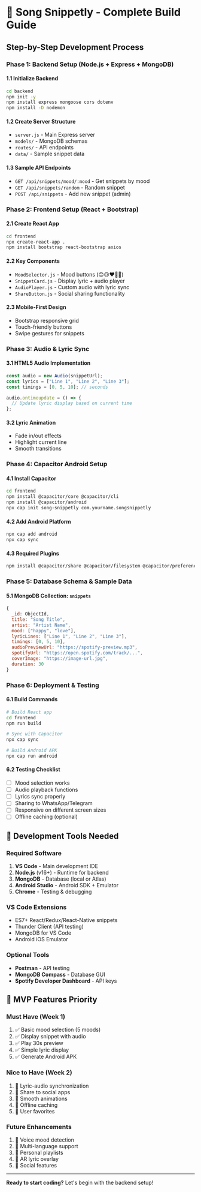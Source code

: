 # 🎵 Song Snippetly - Complete Build Guide

## Step-by-Step Development Process

### Phase 1: Backend Setup (Node.js + Express + MongoDB)

#### 1.1 Initialize Backend
```bash
cd backend
npm init -y
npm install express mongoose cors dotenv
npm install -D nodemon
```

#### 1.2 Create Server Structure
- `server.js` - Main Express server
- `models/` - MongoDB schemas
- `routes/` - API endpoints
- `data/` - Sample snippet data

#### 1.3 Sample API Endpoints
- `GET /api/snippets/mood/:mood` - Get snippets by mood
- `GET /api/snippets/random` - Random snippet
- `POST /api/snippets` - Add new snippet (admin)

### Phase 2: Frontend Setup (React + Bootstrap)

#### 2.1 Create React App
```bash
cd frontend
npx create-react-app .
npm install bootstrap react-bootstrap axios
```

#### 2.2 Key Components
- `MoodSelector.js` - Mood buttons (😊😢❤️🎉💪)
- `SnippetCard.js` - Display lyric + audio player
- `AudioPlayer.js` - Custom audio with lyric sync
- `ShareButton.js` - Social sharing functionality

#### 2.3 Mobile-First Design
- Bootstrap responsive grid
- Touch-friendly buttons
- Swipe gestures for snippets

### Phase 3: Audio & Lyric Sync

#### 3.1 HTML5 Audio Implementation
```javascript
const audio = new Audio(snippetUrl);
const lyrics = ["Line 1", "Line 2", "Line 3"];
const timings = [0, 5, 10]; // seconds

audio.ontimeupdate = () => {
  // Update lyric display based on current time
};
```

#### 3.2 Lyric Animation
- Fade in/out effects
- Highlight current line
- Smooth transitions

### Phase 4: Capacitor Android Setup

#### 4.1 Install Capacitor
```bash
cd frontend
npm install @capacitor/core @capacitor/cli
npm install @capacitor/android
npx cap init song-snippetly com.yourname.songsnippetly
```

#### 4.2 Add Android Platform
```bash
npx cap add android
npx cap sync
```

#### 4.3 Required Plugins
```bash
npm install @capacitor/share @capacitor/filesystem @capacitor/preferences
```

### Phase 5: Database Schema & Sample Data

#### 5.1 MongoDB Collection: `snippets`
```javascript
{
  _id: ObjectId,
  title: "Song Title",
  artist: "Artist Name",
  mood: ["happy", "love"],
  lyricLines: ["Line 1", "Line 2", "Line 3"],
  timings: [0, 5, 10],
  audioPreviewUrl: "https://spotify-preview.mp3",
  spotifyUrl: "https://open.spotify.com/track/...",
  coverImage: "https://image-url.jpg",
  duration: 30
}
```

### Phase 6: Deployment & Testing

#### 6.1 Build Commands
```bash
# Build React app
cd frontend
npm run build

# Sync with Capacitor
npx cap sync

# Build Android APK
npx cap run android
```

#### 6.2 Testing Checklist
- [ ] Mood selection works
- [ ] Audio playback functions
- [ ] Lyrics sync properly
- [ ] Sharing to WhatsApp/Telegram
- [ ] Responsive on different screen sizes
- [ ] Offline caching (optional)

## 🔧 Development Tools Needed

### Required Software
1. **VS Code** - Main development IDE
2. **Node.js** (v16+) - Runtime for backend
3. **MongoDB** - Database (local or Atlas)
4. **Android Studio** - Android SDK + Emulator
5. **Chrome** - Testing & debugging

### VS Code Extensions
- ES7+ React/Redux/React-Native snippets
- Thunder Client (API testing)
- MongoDB for VS Code
- Android iOS Emulator

### Optional Tools
- **Postman** - API testing
- **MongoDB Compass** - Database GUI
- **Spotify Developer Dashboard** - API keys

## 🎯 MVP Features Priority

### Must Have (Week 1)
1. ✅ Basic mood selection (5 moods)
2. ✅ Display snippet with audio
3. ✅ Play 30s preview
4. ✅ Simple lyric display
5. ✅ Generate Android APK

### Nice to Have (Week 2)
1. 🔄 Lyric-audio synchronization
2. 🔄 Share to social apps
3. 🔄 Smooth animations
4. 🔄 Offline caching
5. 🔄 User favorites

### Future Enhancements
1. 🚀 Voice mood detection
2. 🚀 Multi-language support
3. 🚀 Personal playlists
4. 🚀 AR lyric overlay
5. 🚀 Social features

---

**Ready to start coding?** Let's begin with the backend setup!